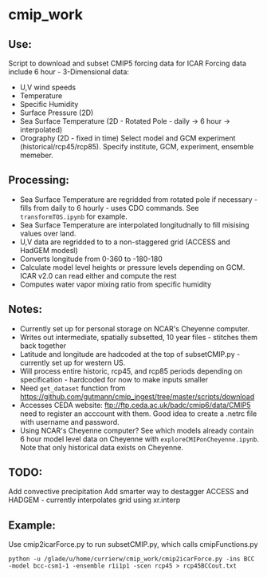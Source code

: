 # cmip_work

## Use: 

   Script to download and subset CMIP5 forcing data for ICAR
   Forcing data include 6 hour - 3-Dimensional data:
   * U,V wind speeds
   * Temperature
   * Specific Humidity
   * Surface Pressure (2D)
   * Sea Surface Temperature (2D - Rotated Pole - daily -> 6 hour -> interpolated)
   * Orography (2D - fixed in time)
   Select model and GCM experiment (historical/rcp45/rcp85).
   Specify institute, GCM, experiment, ensemble memeber. 
 
 ## Processing:
 
   * Sea Surface Temperature are regridded from rotated pole if necessary - fills from daily to 6 hourly - uses CDO commands. See `transformTOS.ipynb` for example.
   * Sea Surface Temperature are interpolated longitudnally to fill misising values over land.
   * U,V data are regridded to to a non-staggered grid (ACCESS and HadGEM modesl)
   * Converts longitude from 0-360 to -180-180
   * Calculate model level heights or pressure levels depending on GCM. ICAR v2.0 can read either and compute the rest
   * Computes water vapor mixing ratio from specific humidity
 
 ## Notes:
 
   * Currently set up for personal storage on NCAR's Cheyenne computer.
   * Writes out intermediate, spatially subsetted, 10 year files - stitches them back together
   * Latitude and longitude are hadcoded at the top of subsetCMIP.py - currently set up for western US.
   * Will process entire historic, rcp45, and rcp85 periods depending on specification - hardcoded for now to make inputs smaller
   * Need `get_dataset` function from https://github.com/gutmann/cmip_ingest/tree/master/scripts/download 
   * Accesses CEDA website: ftp://ftp.ceda.ac.uk/badc/cmip6/data/CMIP5 need to register an acccount with them. Good idea to create a .netrc file with username and password.
   * Using NCAR's Cheyenne computer? See which models already contain 6 hour model level data on Cheyenne with `exploreCMIPonCheyenne.ipynb`. Note that only historical data exists on Cheyenne. 
    
## TODO: 
    
   Add convective precipitation
   Add smarter way to destagger ACCESS and HADGEM - currently interpolates grid using xr.interp

## Example:

Use cmip2icarForce.py to run subsetCMIP.py, which calls cmipFunctions.py

    python -u /glade/u/home/currierw/cmip_work/cmip2icarForce.py -ins BCC -model bcc-csm1-1 -ensemble r1i1p1 -scen rcp45 > rcp45BCCout.txt
